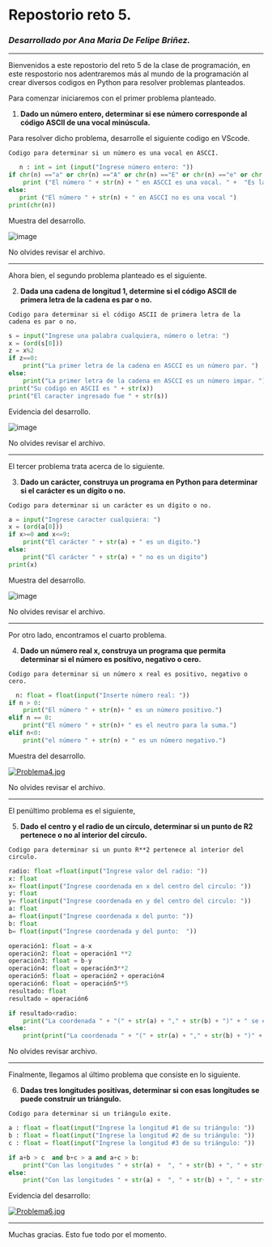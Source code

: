 # Repostorio reto 5. 
### _Desarrollado por Ana Maria De Felipe Briñez._
---
Bienvenidos a este repostorio del reto 5 de la clase de programación, en este respostorio nos adentraremos más al mundo de la programación al crear diversos codigos en Python para resolver problemas planteados. 

Para comenzar iniciaremos con el primer problema planteado. 

1. **Dado un número entero, determinar si ese número corresponde al código ASCII de una vocal minúscula.**

Para resolver dicho problema, desarrolle el siguiente codigo en VScode. 

`Codigo para determinar si un número es una vocal en ASCCI.`

```Python
   n : int = int (input("Ingrese número entero: "))
if chr(n) =="a" or chr(n) =="A" or chr(n) =="E" or chr(n) =="e" or chr(n) =="i" or chr(n) =="I" or chr(n) =="o" or chr(n) =="O" or chr(n) =="u" or chr(n) =="U":
    print ("El número " + str(n) + " en ASCCI es una vocal. " +  "Es la vocal " + chr(n))
else: 
   print ("El número " + str(n) + " en ASCCI no es una vocal ")
print(chr(n))
```

Muestra del desarrollo. 

![image](https://user-images.githubusercontent.com/124607045/226121272-26e118f8-424a-41d6-9c12-144fa8bb867c.png)


No olvides revisar el archivo. 

---

Ahora bien, el segundo problema planteado es el siguiente.

2. **Dada una cadena de longitud 1, determine si el código ASCII de primera letra de la cadena es par o no.**

`Codigo para determinar si el código ASCII de primera letra de la cadena es par o no.` 

```Python
s = input("Ingrese una palabra cualquiera, número o letra: ")
x = (ord(s[0]))
z = x%2
if z==0: 
    print("La primer letra de la cadena en ASCCI es un número par. ")
else: 
    print("La primer letra de la cadena en ASCCI es un número impar. ")
print("Su código en ASCII es " + str(x))
print("El caracter ingresado fue " + str(s))
```

Evidencia del desarrollo. 

![image](https://user-images.githubusercontent.com/124607045/226121317-e54d3908-2710-48ea-918e-c6730d3d91e4.png)

No olvides revisar el archivo. 

---

El tercer problema trata acerca de lo siguiente. 

3. **Dado un carácter, construya un programa en Python para determinar si el carácter es un dígito o no.**

`Codigo para determinar si un carácter es un dígito o no.` 
```Python
a = input("Ingrese caracter cualquiera: ")
x = (ord(a[0]))
if x>=0 and x<=9:
    print("El carácter " + str(a) + " es un digito.")
else: 
    print("El carácter " + str(a) + " no es un digito")
print(x)
```

Muestra del desarrollo. 

![image](https://user-images.githubusercontent.com/124607045/226121498-31b8756d-1c97-4621-8f5f-bf238d5d0481.png)

No olvides revisar el archivo. 

---

Por otro lado, encontramos el cuarto problema. 

4. **Dado un número real x, construya un programa que permita determinar si el número es positivo, negativo o cero.**

`Codigo para determinar si un número x real es positivo, negativo o cero.` 
```Python
  n: float = float(input("Inserte número real: "))
if n > 0: 
    print("El número " + str(n)+ " es un número positivo.")
elif n == 0: 
    print("El número " + str(n)+ " es el neutro para la suma.")
elif n<0: 
    print("el número " + str(n) + " es un número negativo.")
```

Muestra del desarrollo. 

[![Problema4.jpg](https://i.postimg.cc/2ypbBQ1p/Problema4.jpg)](https://postimg.cc/0Mf2TJGZ)

No olvides revisar el archivo. 

---

El penúltimo problema es el siguiente, 

5. **Dado el centro y el radio de un círculo, determinar si un punto de R2 pertenece o no al interior del círculo.**

`Codigo para determinar si un punto R**2 pertenece al interior del circulo.`

```Python
radio: float =float(input("Ingrese valor del radio: "))
x: float
x= float(input("Ingrese coordenada en x del centro del circulo: "))
y: float 
y= float(input("Ingrese coordenada en y del centro del circulo: "))
a: float 
a= float(input("Ingrese coordenada x del punto: "))
b: float 
b= float(input("Ingrese coordenada y del punto:  "))

operación1: float = a-x
operación2: float = operación1 **2 
operación3: float = b-y
operación4: float = operación3**2 
operación5: float = operación2 + operación4
operación6: float = operación5**5
resultado: float 
resultado = operación6

if resultado<radio: 
    print("La coordenada " + "(" + str(a) + "," + str(b) + ")" + " se encuentra dentro del circulo con centro en " + "(" + str(x) + "," + str(y) + ")" " y un radio de " + str(radio))
else: 
    print(print("La coordenada " + "(" + str(a) + "," + str(b) + ")" + " se encuentra afuera del circulo con centro en " + "(" + str(x) + "," + str(y) + ")" " y un radio de " + str(radio)))
```
No olvides revisar archivo. 

---

Finalmente, llegamos al último problema que consiste en lo siguiente. 

6. **Dadas tres longitudes positivas, determinar si con esas longitudes se puede construir un triángulo.**

`Codigo para determinar si un triángulo exite.` 

```Python
a : float = float(input("Ingrese la longitud #1 de su triángulo: ")) 
b : float = float(input("Ingrese la longitud #2 de su triángulo: "))
c : float = float(input("Ingrese la longitud #3 de su triángulo: "))

if a+b > c  and b+c > a and a+c > b: 
    print("Con las longitudes " + str(a) +  ", " + str(b) + ", " + str(c) + " se puede construir un triángulo.") 
else:
    print("Con las longitudes " + str(a) +  ", " + str(b) + ", " + str(c) + " NO se puede construir un triángulo.")
```

Evidencia del desarrollo: 

[![Problema6.jpg](https://i.postimg.cc/mgGrNZZ9/Problema6.jpg)](https://postimg.cc/QH0sj3TN)

---
Muchas gracias. Esto fue todo por el momento. 
